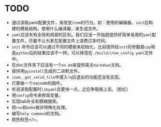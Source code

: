 TODO
===========================
- 通过读取yaml配置文件，来改变`item`的行为。如：使用的编辑器，`init`后构建的模板结构，使用什么编译器，来生成文件。
- `yaml`应该有有全局和局部的区别。我们应该一开始就提供好简单易用的`yaml`配置文件，尽量不让大家在配置文件上浪费过多时间。
- `init` 命令应该可以通过不同的模板来初始化，比如提供给`init`的参数是`cpp`和是`python`后的结果应该不一样。可以体现在`./build/item_config.yaml`文件中。
- 在doc文件夹下应该有一个`en.md`来提供英文`markdown`文档。
- 提供用`pyinstall`生成的二进制文件。
- `item._get_valid_file`中键入`?q`后退出的功能还没有实现。
- 打算做一个vscode的插件。
- 听说读取配置时`libyaml`会更快一点，之后争取搞上去。（脸红）
- 用`config`命令来修改变量。
- 实现tab补全和模糊搜索。
- 把`run`和`make`做非特殊化处理。
- 编写`help command`的文档。
- 颜色标签</>。